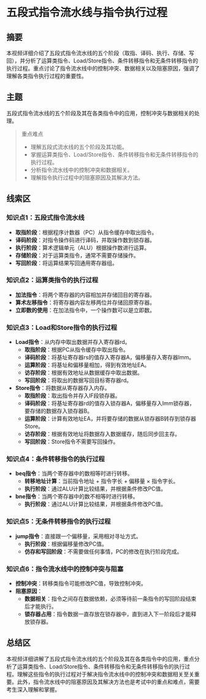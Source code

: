 # 五段式指令流水线与指令执行过程

## 摘要

本视频详细介绍了五段式指令流水线的五个阶段（取指、译码、执行、存储、写回），并分析了运算类指令、Load/Store指令、条件转移指令和无条件转移指令的执行过程。重点讨论了指令流水线中的控制冲突、数据相关以及阻塞原因，强调了理解各类指令执行过程的重要性。

## 主题

五段式指令流水线的五个阶段及其在各类指令中的应用，控制冲突与数据相关的处理。

> 重点难点
>
> - 理解五段式流水线的五个阶段及其功能。
> - 掌握运算类指令、Load/Store指令、条件转移指令和无条件转移指令的执行过程。
> - 分析指令流水线中的控制冲突和数据相关。
> - 理解指令执行过程中的阻塞原因及其解决方法。

## 线索区

### 知识点1：五段式指令流水线
- **取指阶段**：根据程序计数器（PC）从指令缓存中取出指令。
- **译码阶段**：对指令操作码进行译码，并取操作数到锁存器。
- **执行阶段**：算术逻辑单元（ALU）根据操作数进行运算。
- **存储阶段**：对于运算类指令，通常不需要存储操作。
- **写回阶段**：将运算结果写回通用寄存器组。

### 知识点2：运算类指令的执行过程
- **加法指令**：将两个寄存器的内容相加并存储回目的寄存器。
- **算术左移指令**：将寄存器内容左移两位并存储回原寄存器。
- **立即数的使用**：在加法指令中，一个操作数可以是立即数。

### 知识点3：Load和Store指令的执行过程
- **Load指令**：从内存中取出数据并存入寄存器rd。
  - **取指阶段**：根据PC从指令缓存中取出指令。
  - **译码阶段**：将基址寄存器rs的值存入寄存器A，偏移量存入寄存器Imm。
  - **运算阶段**：将基址和偏移量相加，得到有效地址EA。
  - **访存阶段**：根据有效地址从数据缓存中取出数据。
  - **写回阶段**：将取出的数据写回目标寄存器rd。
- **Store指令**：将数据从寄存器存入内存。
  - **取指阶段**：取出指令并存入IF段锁存器。
  - **译码阶段**：将基址寄存器rd的值存入锁存器A，偏移量存入Imm锁存器，要存储的数据存入锁存器B。
  - **运算阶段**：计算有效地址EA，并将要存储的数据从锁存器B转存到锁存器Store。
  - **访存阶段**：根据有效地址将数据存入数据缓存，随后同步回主存。
  - **写回阶段**：Store指令不需要写回操作。

### 知识点4：条件转移指令的执行过程
- **beq指令**：当两个寄存器中的数相等时进行转移。
  - **转移地址计算**：当前指令地址 + 指令字长 + 偏移量 × 指令字长。
  - **执行阶段**：通过ALU计算比较结果，并根据条件修改PC值。
- **bne指令**：当两个寄存器中的数不相等时进行转移。
  - **执行阶段**：通过ALU计算比较结果，并根据条件修改PC值。

### 知识点5：无条件转移指令的执行过程
- **jump指令**：直接跟一个偏移量，采用相对寻址方式。
  - **执行阶段**：根据偏移量修改PC值。
  - **仿存和写回阶段**：不需要做任何事情，PC的修改在执行阶段完成。

### 知识点6：指令流水线中的控制冲突与阻塞
- **控制冲突**：转移类指令可能修改PC值，导致控制冲突。
- **阻塞原因**：
  - **数据相关**：指令之间存在数据依赖，必须等待前一条指令的写回阶段结束后才能执行。
  - **锁存器占用**：指令数据一直存放在锁存器中，直到进入下一阶段后才能释放锁存器。

## 总结区

本视频详细讲解了五段式指令流水线的五个阶段及其在各类指令中的应用，重点分析了运算类指令、Load/Store指令、条件转移指令和无条件转移指令的执行过程。理解这些指令的执行过程对于解决指令流水线中的控制冲突和数据相关至关重要。此外，指令流水线中的阻塞原因及其解决方法也是考试中的重点和难点，需要考生深入理解和掌握。